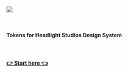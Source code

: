 <img src="/assets/cosmos.png">

&nbsp;&nbsp;

#### Tokens for Headlight Studios Design System

&nbsp;&nbsp;

#### [👉 Start here 👈](https://auth0-cosmos.now.sh/docs)

&nbsp;&nbsp;
